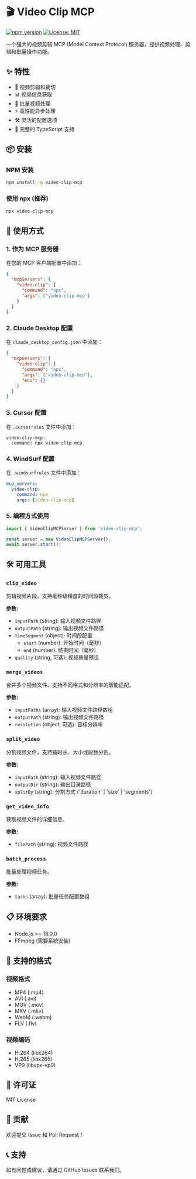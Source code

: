 # 🎬 Video Clip MCP

[![npm version](https://badge.fury.io/js/video-clip-mcp.svg)](https://badge.fury.io/js/video-clip-mcp)
[![License: MIT](https://img.shields.io/badge/License-MIT-yellow.svg)](https://opensource.org/licenses/MIT)

一个强大的视频剪辑 MCP (Model Context Protocol) 服务器，提供视频处理、剪辑和批量操作功能。

## ✨ 特性

- 🎥 视频剪辑和裁切
- 📊 视频信息获取
- 🔄 批量视频处理
- ⚡ 高性能异步处理
- 🛠️ 灵活的配置选项
- 📝 完整的 TypeScript 支持

## 📦 安装

### NPM 安装
```bash
npm install -g video-clip-mcp
```

### 使用 npx (推荐)
```bash
npx video-clip-mcp
```

## 🚀 使用方式

### 1. 作为 MCP 服务器

在您的 MCP 客户端配置中添加：

```json
{
  "mcpServers": {
    "video-clip": {
      "command": "npx",
      "args": ["video-clip-mcp"]
    }
  }
}
```

### 2. Claude Desktop 配置

在 `claude_desktop_config.json` 中添加：

```json
{
  "mcpServers": {
    "video-clip": {
      "command": "npx",
      "args": ["video-clip-mcp"],
      "env": {}
    }
  }
}
```

### 3. Cursor 配置

在 `.cursorrules` 文件中添加：

```
video-clip-mcp:
  command: npx video-clip-mcp
```

### 4. WindSurf 配置

在 `.windsurfrules` 文件中添加：

```yaml
mcp_servers:
  video-clip:
    command: npx
    args: [video-clip-mcp]
```

### 5. 编程方式使用

```typescript
import { VideoClipMCPServer } from 'video-clip-mcp';

const server = new VideoClipMCPServer();
await server.start();
```

## 🛠️ 可用工具

### `clip_video`
剪辑视频片段，支持毫秒级精度的时间段裁剪。

**参数:**
- `inputPath` (string): 输入视频文件路径
- `outputPath` (string): 输出视频文件路径
- `timeSegment` (object): 时间段配置
  - `start` (number): 开始时间（毫秒）
  - `end` (number): 结束时间（毫秒）
- `quality` (string, 可选): 视频质量预设

### `merge_videos`
合并多个视频文件，支持不同格式和分辨率的智能适配。

**参数:**
- `inputPaths` (array): 输入视频文件路径数组
- `outputPath` (string): 输出视频文件路径
- `resolution` (object, 可选): 目标分辨率

### `split_video`
分割视频文件，支持按时长、大小或段数分割。

**参数:**
- `inputPath` (string): 输入视频文件路径
- `outputDir` (string): 输出目录路径
- `splitBy` (string): 分割方式 ('duration' | 'size' | 'segments')

### `get_video_info`
获取视频文件的详细信息。

**参数:**
- `filePath` (string): 视频文件路径

### `batch_process`
批量处理视频任务。

**参数:**
- `tasks` (array): 批量任务配置数组

## 📋 环境要求

- Node.js >= 18.0.0
- FFmpeg (需要系统安装)

## 🎯 支持的格式

### 视频格式
- MP4 (.mp4)
- AVI (.avi)
- MOV (.mov)
- MKV (.mkv)
- WebM (.webm)
- FLV (.flv)

### 视频编码
- H.264 (libx264)
- H.265 (libx265)
- VP9 (libvpx-vp9)

## 📄 许可证

MIT License

## 🤝 贡献

欢迎提交 Issue 和 Pull Request！

## 📞 支持

如有问题或建议，请通过 GitHub Issues 联系我们。